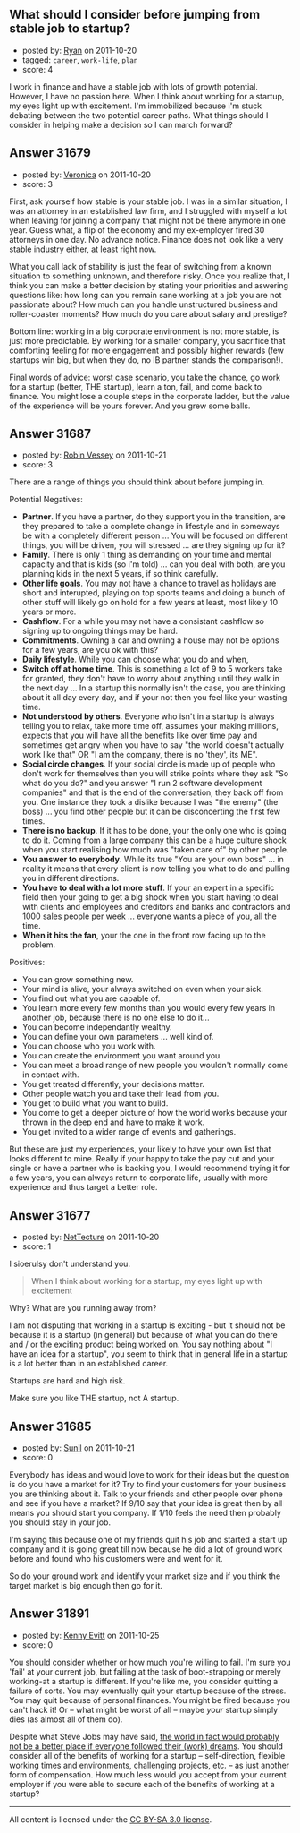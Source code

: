 ## What should I consider before jumping from stable job to startup?

- posted by: [Ryan](https://stackexchange.com/users/-1/5851-ryan) on 2011-10-20
- tagged: `career`, `work-life`, `plan`
- score: 4

I work in finance and have a stable job with lots of growth potential.  However, I have no passion here.  When I think about working for a startup, my eyes light up with excitement.  I'm immobilized because I'm stuck debating between the two potential career paths.  What things should I consider in helping make a decision so I can march forward? 


## Answer 31679

- posted by: [Veronica](https://stackexchange.com/users/-1/13945-veronica) on 2011-10-20
- score: 3

First, ask yourself how stable is your stable job. I was in a similar situation, I was an attorney in an established law firm, and I struggled with myself a lot when leaving for joining a company that might not be there anymore in one year. Guess what, a flip of the economy and my ex-employer fired 30 attorneys in one day. No advance notice. Finance does not look like a very stable industry either, at least right now.

What you call lack of stability is just the fear of switching from a known situation to something unknown, and therefore risky. Once you realize that, I think you can make a better decision by stating your priorities and aswering questions like: how long can you remain sane working at a job you are not passionate about? How much can you handle unstructured business and roller-coaster moments? How much do you care about salary and prestige?

Bottom line: working in a big corporate environment is not more stable, is just more predictable. By working for a smaller company, you sacrifice that comforting feeling for more engagement and possibly higher rewards (few startups win big, but when they do, no IB partner stands the comparison!).

Final words of advice: worst case scenario, you take the chance, go work for a startup (better, THE startup), learn a ton, fail, and come back to finance. You might lose a couple steps in the corporate ladder, but the value of the experience will be yours forever. And you grew some balls.




## Answer 31687

- posted by: [Robin Vessey](https://stackexchange.com/users/-1/984-robin-vessey) on 2011-10-21
- score: 3

There are a range of things you should think about before jumping in.

Potential Negatives:

- **Partner**. If you have a partner, do they support you in the transition, are they prepared to take a complete change in lifestyle and in someways be with a completely different person ... You will be focused on different things, you will be driven, you will stressed ... are they signing up for it?
- **Family**. There is only 1 thing as demanding on your time and mental capacity and that is kids (so I'm told) ... can you deal with both, are you planning kids in the next 5 years, if so think carefully.
- **Other life goals**. You may not have a chance to travel as holidays are short and interupted, playing on top sports teams and doing a bunch of other stuff will likely go on hold for a few years at least, most likely 10 years or more.
- **Cashflow**. For a while you may not have a consistant cashflow so signing up to ongoing things may be hard.
- **Commitments**. Owning a car and owning a house may not be options for a few years, are you ok with this?
- **Daily lifestyle**. While you can choose what you do and when, 
- **Switch off at home time**. This is something a lot of 9 to 5 workers take for granted, they don't have to worry about anything until they walk in the next day ... In a startup this normally isn't the case, you are thinking about it all day every day, and if your not then you feel like your wasting time.
- **Not understood by others**. Everyone who isn't in a startup is always telling you to relax, take more time off, assumes your making millions, expects that you will have all the benefits like over time pay and sometimes get angry when you have to say "the world doesn't actually work like that" OR "I am the company, there is no 'they', its ME".
- **Social circle changes**. If your social circle is made up of people who don't work for themselves then you will strike points where they ask "So what do you do?" and you answer "I run 2 software development companies" and that is the end of the conversation, they back off from you. One instance they took a dislike because I was "the enemy" (the boss) ... you find other people but it can be disconcerting the first few times.
- **There is no backup**. If it has to be done, your the only one who is going to do it. Coming from a large company this can be a huge culture shock when you start realising how much was "taken care of" by other people.
- **You answer to everybody**. While its true "You are your own boss" ... in reality it means that every client is now telling you what to do and pulling you in different directions.
- **You have to deal with a lot more stuff**. If your an expert in a specific field then your going to get a big shock when you start having to deal with clients and employees and creditors and banks and contractors and 1000 sales people per week ... everyone wants a piece of you, all the time.
- **When it hits the fan**, your the one in the front row facing up to the problem. 

Positives:

 - You can grow something new.
 - Your mind is alive, your always switched on even when your sick.
 - You find out what you are capable of.
 - You learn more every few months than you would every few years in another job, because there is no one else to do it...
 - You can become independantly wealthy. 
 - You can define your own parameters ... well kind of.
 - You can choose who you work with.
 - You can create the environment you want around you.
 - You can meet a broad range of new people you wouldn't normally come in contact with.
 - You get treated differently, your decisions matter.
 - Other people watch you and take their lead from you.
 - You get to build what you want to build. 
 - You come to get a deeper picture of how the world works because your thrown in the deep end and have to make it work.
 - You get invited to a wider range of events and gatherings.

But these are just my experiences, your likely to have your own list that looks different to mine. Really if your happy to take the pay cut and your single or have a partner who is backing you, I would recommend trying it for a few years, you can always return to corporate life, usually with more experience and thus target a better role.


## Answer 31677

- posted by: [NetTecture](https://stackexchange.com/users/-1/3350-nettecture) on 2011-10-20
- score: 1

I sioerulsy don't understand you.

> When I think about working for a startup, my eyes light up with excitement

Why? What are you running away from?

I am not disputing that working in a startup is exciting - but it should not be because it is a startup (in general) but because of what you can do there and / or the exciting product being worked on. You say nothing about "I have an idea for a startup", you seem to think that in general life in a startup is a lot better than in an established career.

Startups are hard and high risk.

Make sure you like THE startup, not A startup.


## Answer 31685

- posted by: [Sunil](https://stackexchange.com/users/-1/13840-sunil) on 2011-10-21
- score: 0

Everybody has ideas and would love to work for their ideas but the question is do you have a market for it? Try to find your customers for your business you are thinking about it. Talk to your friends and other people over phone and see if you have a market? If 9/10 say that your idea is great then by all means you should start you company. If 1/10 feels the need then probably you should stay in your job.

I'm saying this because one of my friends quit his job and started a start up company and it is going great till now because he did a lot of ground work before and found who his customers were and went for it. 

So do your ground work and identify your market size and if you think the target market is big enough then go for it.


## Answer 31891

- posted by: [Kenny Evitt](https://stackexchange.com/users/-1/7597-kenny-evitt) on 2011-10-25
- score: 0

You should consider whether or how much you're willing to fail. I'm sure you 'fail' at your current job, but failing at the task of boot-strapping or merely working-at a startup is different. If you're like me, you consider quitting a failure of sorts. You may eventually quit your startup because of the stress. You may quit because of personal finances. You might be fired because you can't hack it! Or – what might be worst of all – maybe _your_ startup simply dies (as almost all of them do).

Despite what Steve Jobs may have said, [the world in fact would probably not be a better place if everyone followed their (work) dreams](http://www.overcomingbias.com/2011/10/never-settle-is-a-brag.html). You should consider all of the benefits of working for a startup – self-direction, flexible working times and environments, challenging projects, etc. – as just another form of compensation. How much less would you accept from your current employer if you were able to secure each of the benefits of working at a startup?



---

All content is licensed under the [CC BY-SA 3.0 license](https://creativecommons.org/licenses/by-sa/3.0/).
